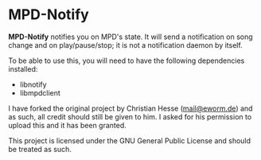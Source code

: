 MPD-Notify
=========

**MPD-Notify** notifies you on MPD's state. It will send a notification on song change and on play/pause/stop; it is not a notification daemon by itself.

To be able to use this, you will need to have the following dependencies installed:
* libnotify
* libmpdclient

I have forked the original project by Christian Hesse (mail@eworm.de) and as such, all credit should still be given to him. 
I asked for his permission to upload this and it has been granted.

This project is licensed under the GNU General Public License and should be treated as such.
